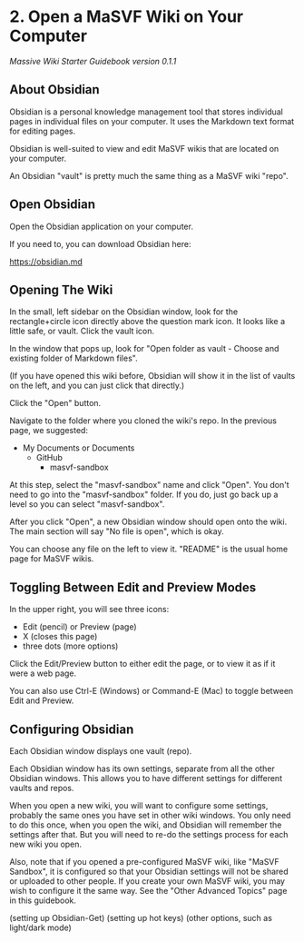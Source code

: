 # 2. Open a MaSVF Wiki on Your Computer
*Massive Wiki Starter Guidebook version 0.1.1*

## About Obsidian

Obsidian is a personal knowledge management tool that stores individual pages in individual files on your computer.  It uses the Markdown text format for editing pages.

Obsidian is well-suited to view and edit MaSVF wikis that are located on your computer.

An Obsidian "vault" is pretty much the same thing as a MaSVF wiki "repo".

## Open Obsidian

Open the Obsidian application on your computer.

If you need to, you can download Obsidian here:

https://obsidian.md

## Opening The Wiki

In the small, left sidebar on the Obsidian window, look for the rectangle+circle icon directly above the question mark icon. It looks like a little safe, or vault.  Click the vault icon.

In the window that pops up, look for "Open folder as vault - Choose and existing folder of Markdown files".

(If you have opened this wiki before, Obsidian will show it in the list of vaults on the left, and you can just click that directly.)

Click the "Open" button.

Navigate to the folder where you cloned the wiki's repo.  In the previous page, we suggested:

* My Documents or Documents
  * GitHub
    * masvf-sandbox

At this step, select the "masvf-sandbox" name and click "Open".  You don't need to go into the "masvf-sandbox" folder.  If you do, just go back up a level so you can select "masvf-sandbox".

After you click "Open", a new Obsidian window should open onto the wiki.  The main section will say "No file is open", which is okay.

You can choose any file on the left to view it.  "README" is the usual home page for MaSVF wikis.

## Toggling Between Edit and Preview Modes

In the upper right, you will see three icons:

* Edit (pencil) or Preview (page)
* X (closes this page)
* three dots (more options)

Click the Edit/Preview button to either edit the page, or to view it as if it were a web page.

You can also use Ctrl-E (Windows) or Command-E (Mac) to toggle between Edit and Preview.

## Configuring Obsidian

Each Obsidian window displays one vault (repo).

Each Obsidian window has its own settings, separate from all the other Obsidian windows. This allows you to have different settings for different vaults and repos.

When you open a new wiki, you will want to configure some settings, probably the same ones you have set in other wiki windows.  You only need to do this once, when you open the wiki, and Obsidian will remember the settings after that.  But you will need to re-do the settings process for each new wiki you open.

Also, note that if you opened a pre-configured MaSVF wiki, like "MaSVF Sandbox", it is configured so that your Obsidian settings will not be shared or uploaded to other people.  If you create your own MaSVF wiki, you may wish to configure it the same way.  See the "Other Advanced Topics" page in this guidebook.

(setting up Obsidian-Get)
(setting up hot keys)
(other options, such as light/dark mode)
